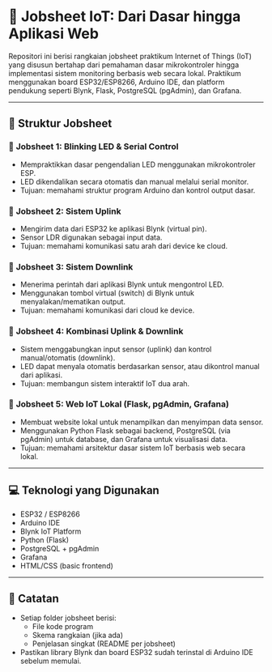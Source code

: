 # 📘 Jobsheet IoT: Dari Dasar hingga Aplikasi Web

Repositori ini berisi rangkaian jobsheet praktikum Internet of Things (IoT) yang disusun bertahap dari pemahaman dasar mikrokontroler hingga implementasi sistem monitoring berbasis web secara lokal. Praktikum menggunakan board ESP32/ESP8266, Arduino IDE, dan platform pendukung seperti Blynk, Flask, PostgreSQL (pgAdmin), dan Grafana.

---

## 📂 Struktur Jobsheet

### 🔹 **Jobsheet 1: Blinking LED & Serial Control**
- Mempraktikkan dasar pengendalian LED menggunakan mikrokontroler ESP.
- LED dikendalikan secara otomatis dan manual melalui serial monitor.
- Tujuan: memahami struktur program Arduino dan kontrol output dasar.

### 🔹 **Jobsheet 2: Sistem Uplink**
- Mengirim data dari ESP32 ke aplikasi Blynk (virtual pin).
- Sensor LDR digunakan sebagai input data.
- Tujuan: memahami komunikasi satu arah dari device ke cloud.

### 🔹 **Jobsheet 3: Sistem Downlink**
- Menerima perintah dari aplikasi Blynk untuk mengontrol LED.
- Menggunakan tombol virtual (switch) di Blynk untuk menyalakan/mematikan output.
- Tujuan: memahami komunikasi dari cloud ke device.

### 🔹 **Jobsheet 4: Kombinasi Uplink & Downlink**
- Sistem menggabungkan input sensor (uplink) dan kontrol manual/otomatis (downlink).
- LED dapat menyala otomatis berdasarkan sensor, atau dikontrol manual dari aplikasi.
- Tujuan: membangun sistem interaktif IoT dua arah.

### 🔹 **Jobsheet 5: Web IoT Lokal (Flask, pgAdmin, Grafana)**
- Membuat website lokal untuk menampilkan dan menyimpan data sensor.
- Menggunakan Python Flask sebagai backend, PostgreSQL (via pgAdmin) untuk database, dan Grafana untuk visualisasi data.
- Tujuan: memahami arsitektur dasar sistem IoT berbasis web secara lokal.

---

## 💻 Teknologi yang Digunakan
- ESP32 / ESP8266
- Arduino IDE
- Blynk IoT Platform
- Python (Flask)
- PostgreSQL + pgAdmin
- Grafana
- HTML/CSS (basic frontend)

---

## 📎 Catatan
- Setiap folder jobsheet berisi:
  - File kode program
  - Skema rangkaian (jika ada)
  - Penjelasan singkat (README per jobsheet)
- Pastikan library Blynk dan board ESP32 sudah terinstal di Arduino IDE sebelum memulai.
